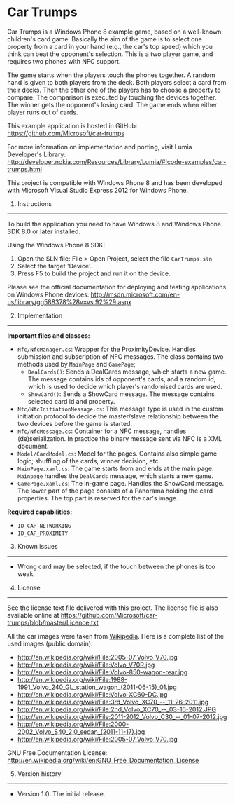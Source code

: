 Car Trumps
==========

Car Trumps is a Windows Phone 8 example game, based on a well-known children's
card game. Basically the aim of the game is to select one property from a card
in your hand (e.g., the car's top speed) which you think can beat the opponent's
selection. This is a two player game, and requires two phones with NFC support.

The game starts when the players touch the phones together. A random hand is
given to both players from the deck. Both players select a card from their
decks. Then the other one of the players has to choose a property to compare.
The comparison is executed by touching the devices together. The winner gets the
opponent's losing card. The game ends when either player runs out of cards.

This example application is hosted in GitHub:
https://github.com/Microsoft/car-trumps

For more information on implementation and porting, visit Lumia
Developer's Library:
http://developer.nokia.com/Resources/Library/Lumia/#!code-examples/car-trumps.html

This project is compatible with Windows Phone 8 and has been developed with
Microsoft Visual Studio Express 2012 for Windows Phone.


1. Instructions
--------------------------------------------------------------------------------

To build the application you need to have Windows 8 and Windows Phone SDK 8.0 or
later installed.

Using the Windows Phone 8 SDK:

1. Open the SLN file: File > Open Project, select the file `CarTrumps.sln`
2. Select the target 'Device'.
3. Press F5 to build the project and run it on the device.

Please see the official documentation for
deploying and testing applications on Windows Phone devices:
http://msdn.microsoft.com/en-us/library/gg588378%28v=vs.92%29.aspx


2. Implementation
--------------------------------------------------------------------------------

**Important files and classes:**

* `Nfc/NfcManager.cs`: Wrapper for the ProximityDevice. Handles submission and
  subscription of NFC messages. The class contains two methods used by
  `MainPage` and `GamePage`;
    * `DealCards()`: Sends a DealCards message, which starts a new game.
      The message contains ids of opponent's cards, and a random id, which
      is used to decide which player's randomised cards are used.
    * `ShowCard()`: Sends a ShowCard message. The message contains selected
      card id and property. 
* `Nfc/NfcInitiationMessage.cs`: This message type is used in the custom
  initiation protocol to decide the master/slave relationship between the two
  devices before the game is started.
* `Nfc/NfcMessage.cs`: Container for a NFC message, handles (de)serialization.
  In practice the binary message sent via NFC is a XML document.
* `Model/CardModel.cs`: Model for the pages. Contains also simple game logic;
  shuffling of the cards, winner decision, etc.
* `MainPage.xaml.cs`: The game starts from and ends at the main page. `Mainpage`
  handles the `DealCards` message, which starts a new game.
* `GamePage.xaml.cs`: The in-game page. Handles the ShowCard message. The lower
  part of the page consists of a Panorama holding the card properties. The top
  part is reserved for the car's image.


**Required capabilities:**

* `ID_CAP_NETWORKING`
* `ID_CAP_PROXIMITY`


3. Known issues
--------------------------------------------------------------------------------

* Wrong card may be selected, if the touch between the phones is too weak.


4. License
--------------------------------------------------------------------------------

See the license text file delivered with this project. The license file is also
available online at
https://github.com/Microsoft/car-trumps/blob/master/Licence.txt

All the car images were taken from [Wikipedia](en.wikipedia.org). Here is a
complete list of the used images (public domain):

* http://en.wikipedia.org/wiki/File:2005-07_Volvo_V70.jpg
* http://en.wikipedia.org/wiki/File:Volvo_V70R.jpg
* http://en.wikipedia.org/wiki/File:Volvo-850-wagon-rear.jpg
* http://en.wikipedia.org/wiki/File:1988-1991_Volvo_240_GL_station_wagon_(2011-06-15)_01.jpg
* http://en.wikipedia.org/wiki/File:Volvo-XC60-DC.jpg
* http://en.wikipedia.org/wiki/File:3rd_Volvo_XC70_--_11-26-2011.jpg
* http://en.wikipedia.org/wiki/File:2nd_Volvo_XC70_--_03-16-2012.JPG
* http://en.wikipedia.org/wiki/File:2011-2012_Volvo_C30_--_01-07-2012.jpg
* http://en.wikipedia.org/wiki/File:2000-2002_Volvo_S40_2.0_sedan_(2011-11-17).jpg
* http://en.wikipedia.org/wiki/File:2005-07_Volvo_V70.jpg

GNU Free Documentation License:
http://en.wikipedia.org/wiki/en:GNU_Free_Documentation_License


5. Version history
--------------------------------------------------------------------------------

* Version 1.0: The initial release.
